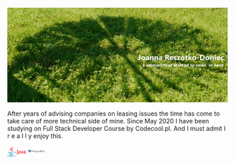
![alt text][logo]

[logo]: https://github.com/rivienne8/rivienne8/blob/main/logoMe2.jpg "Logo"

After years of advising companies  on leasing issues the time has come to take care of more technical side of mine. Since May 2020
I have been studying on Full Stack Developer Course by Codecool.pl. And I must admit  I   r e a l l y  enjoy this.


<img height="25" src="https://github.com/rivienne8/rivienne8/blob/main/Java_horizontal.png" alt-text="java">
<img height="25" src="https://github.com/rivienne8/rivienne8/blob/main/postgres3.png" alt-text="postgresql">


